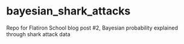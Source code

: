 # bayesian_shark_attacks
Repo for Flatiron School blog post #2, Bayesian probability explained through shark attack data
